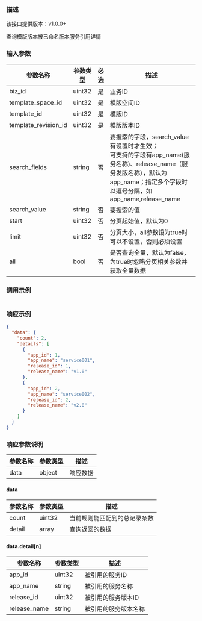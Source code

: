 ### 描述

该接口提供版本：v1.0.0+

查询模版版本被已命名版本服务引用详情

### 输入参数

| 参数名称             | 参数类型 | 必选 | 描述                                                         |
| -------------------- | -------- | ---- | ------------------------------------------------------------ |
| biz_id               | uint32   | 是   | 业务ID                                                       |
| template_space_id    | uint32   | 是   | 模版空间ID                                                   |
| template_id          | uint32   | 是   | 模版ID                                                       |
| template_revision_id | uint32   | 是   | 模版版本ID                                                   |
| search_fields        | string   | 否   | 要搜索的字段，search_value有设置时才生效；<br>可支持的字段有app_name(服务名称)、release_name（服务发版名称），默认为app_name；指定多个字段时以逗号分隔，如app_name,release_name |
| search_value         | string   | 否   | 要搜索的值                                                   |
| start                | uint32   | 否   | 分页起始值，默认为0                                          |
| limit                | uint32   | 否   | 分页大小，all参数设为true时可以不设置，否则必须设置          |
| all                  | bool     | 否   | 是否查询全量，默认为false，为true时忽略分页相关参数并获取全量数据 |

### 调用示例

```json

```

### 响应示例

```json
{
  "data": {
    "count": 2,
    "details": [
      {
        "app_id": 1,
        "app_name": "service001",
        "release_id": 1,
        "release_name": "v1.0"
      },
      {
        "app_id": 2,
        "app_name": "service002",
        "release_id": 2,
        "release_name": "v2.0"
      }
    ]
  }
}
```

### 响应参数说明

| 参数名称 | 参数类型 | 描述     |
| -------- | -------- | -------- |
| data     | object   | 响应数据 |

#### data

| 参数名称 | 参数类型 | 描述                         |
| -------- | -------- | ---------------------------- |
| count    | uint32   | 当前规则能匹配到的总记录条数 |
| detail   | array    | 查询返回的数据               |

#### data.detail[n]

| 参数名称     | 参数类型 | 描述                 |
| ------------ | -------- | -------------------- |
| app_id       | uint32   | 被引用的服务ID       |
| app_name     | string   | 被引用的服务名称     |
| release_id   | uint32   | 被引用的服务版本ID   |
| release_name | string   | 被引用的服务版本名称 |

